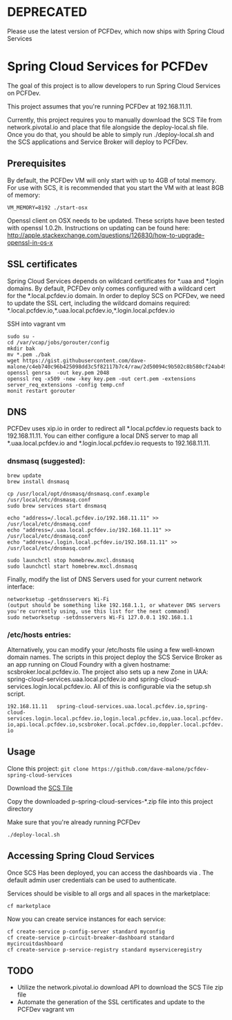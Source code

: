 # DEPRECATED

Please use the latest version of PCFDev, which now ships with Spring Cloud Services

# Spring Cloud Services for PCFDev

The goal of this project is to allow developers to run Spring Cloud Services on PCFDev.

This project assumes that you're running PCFDev at 192.168.11.11.

Currently, this project requires you to manually download the SCS Tile from network.pivotal.io and place that file alongside the deploy-local.sh file. Once you do that, you should be able to simply run ./deploy-local.sh and the SCS applications and Service Broker will deploy to PCFDev.

## Prerequisites


By default, the PCFDev VM will only start with up to 4GB of total memory. For use with SCS, it is recommended that you start the VM with at least 8GB of memory:

`VM_MEMORY=8192 ./start-osx`

Openssl client on OSX needs to be updated. These scripts have been tested with openssl 1.0.2h. Instructions on updating can be found here: http://apple.stackexchange.com/questions/126830/how-to-upgrade-openssl-in-os-x


## SSL certificates

Spring Cloud Services depends on wildcard certificates for &#42;.uaa and &#42;.login domains. By default, PCFDev only comes configured with a wildcard cert for the &#42;.local.pcfdev.io domain. In order to deploy SCS on PCFDev, we need to update the SSL cert, including the wildcard domains required:
&#42;.local.pcfdev.io,&#42;.uaa.local.pcfdev.io,&#42;.login.local.pcfdev.io

SSH into vagrant vm
  ```
  sudo su -
  cd /var/vcap/jobs/gorouter/config
  mkdir bak
  mv *.pem ./bak
  wget https://gist.githubusercontent.com/dave-malone/c4eb740c96b425098dd3c5f82117b7c4/raw/2d50094c9b502c8b580cf24ab49d9a4ef0e44312/temp.cnf
  openssl genrsa  -out key.pem 2048
  openssl req -x509 -new -key key.pem -out cert.pem -extensions server_req_extensions -config temp.cnf
  monit restart gorouter
  ```

## DNS

PCFDev uses xip.io in order to redirect all &#42;.local.pcfdev.io requests back to 192.168.11.11. You can either configure a local DNS server to map all &#42;.uaa.local.pcfdev.io and &#42;.login.local.pcfdev.io requests to 192.168.11.11.


### dnsmasq (suggested):

```
brew update
brew install dnsmasq

cp /usr/local/opt/dnsmasq/dnsmasq.conf.example /usr/local/etc/dnsmasq.conf
sudo brew services start dnsmasq

echo "address=/.local.pcfdev.io/192.168.11.11" >> /usr/local/etc/dnsmasq.conf
echo "address=/.uaa.local.pcfdev.io/192.168.11.11" >> /usr/local/etc/dnsmasq.conf
echo "address=/.login.local.pcfdev.io/192.168.11.11" >> /usr/local/etc/dnsmasq.conf

sudo launchctl stop homebrew.mxcl.dnsmasq
sudo launchctl start homebrew.mxcl.dnsmasq
```

Finally, modify the list of DNS Servers used for your current network interface:

```
networksetup -getdnsservers Wi-Fi
(output should be something like 192.168.1.1, or whatever DNS servers you're currently using, use this list for the next command)
sudo networksetup -setdnsservers Wi-Fi 127.0.0.1 192.168.1.1
```

### /etc/hosts entries:

Alternatively, you can modify your /etc/hosts file using a few well-known domain names. The scripts in this project deploy the SCS Service Broker as an app running on Cloud Foundry with a given hostname: scsbroker.local.pcfdev.io. The project also sets up a new Zone in UAA: spring-cloud-services.uaa.local.pcfdev.io and spring-cloud-services.login.local.pcfdev.io. All of this is configurable via the setup.sh script.

`192.168.11.11   spring-cloud-services.uaa.local.pcfdev.io,spring-cloud-services.login.local.pcfdev.io,login.local.pcfdev.io,uaa.local.pcfdev.io,api.local.pcfdev.io,scsbroker.local.pcfdev.io,doppler.local.pcfdev.io`


## Usage

Clone this project: `git clone https://github.com/dave-malone/pcfdev-spring-cloud-services`

Download the [SCS Tile](https://network.pivotal.io/products/p-spring-cloud-services)

Copy the downloaded p-spring-cloud-services-&#42;.zip file into this project directory

Make sure that you're already running PCFDev

`./deploy-local.sh`


## Accessing Spring Cloud Services

Once SCS Has been deployed, you can access the dashboards via [](scsbroker.local.pcfdev.io). The default admin user credentials can be used to authenticate.

Services should be visible to all orgs and all spaces in the marketplace:

`cf marketplace`

Now you can create service instances for each service:
```
cf create-service p-config-server standard myconfig
cf create-service p-circuit-breaker-dashboard standard mycircuitdashboard
cf create-service p-service-registry standard myserviceregistry
```

## TODO

* Utilize the network.pivotal.io download API to download the SCS Tile zip file
* Automate the generation of the SSL certificates and update to the PCFDev vagrant vm
